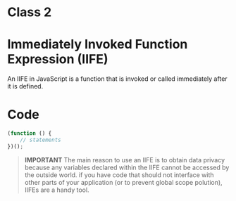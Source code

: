 # Class 2

# Immediately Invoked Function Expression (IIFE)

An IIFE in JavaScript is a function that is invoked or called immediately after it is defined.

# Code

```js
(function () {
    // statements
})();
```

> **IMPORTANT**
> The main reason to use an IIFE is to obtain data privacy because any variables declared within the IIFE cannot be accessed by the outside world.
> if you have code that should not interface with other parts of your application (or to prevent global scope polution), IIFEs are a handy tool.
